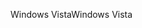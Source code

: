 <span data-ttu-id="dc25c-101">Windows Vista</span><span class="sxs-lookup"><span data-stu-id="dc25c-101">Windows Vista</span></span>
